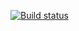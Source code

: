 [![Build status](https://ci.appveyor.com/api/projects/status/7893skx7wk0qa7tm?svg=true)](https://ci.appveyor.com/project/valera4388/myhw23)
